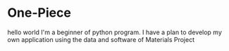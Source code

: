 # One-Piece
hello world
I'm a beginner of python program.
I have a plan to develop my own application using the data and software of Materials Project
